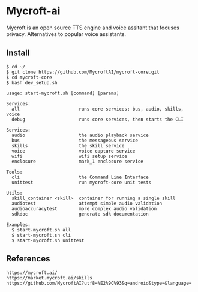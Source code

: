 Mycroft-ai
=====

Mycroft is an open source TTS engine and voice assitant that focuses privacy. Alternatives to popular voice assistants.  


Install
-------

    $ cd ~/
    $ git clone https://github.com/MycroftAI/mycroft-core.git
    $ cd mycroft-core
    $ bash dev_setup.sh

    usage: start-mycroft.sh [command] [params]

    Services:
      all                      runs core services: bus, audio, skills, voice
      debug                    runs core services, then starts the CLI

    Services:
      audio                    the audio playback service
      bus                      the messagebus service
      skills                   the skill service
      voice                    voice capture service
      wifi                     wifi setup service
      enclosure                mark_1 enclosure service

    Tools:
      cli                      the Command Line Interface
      unittest                 run mycroft-core unit tests

    Utils:
      skill_container <skill>  container for running a single skill
      audiotest                attempt simple audio validation
      audioaccuracytest        more complex audio validation
      sdkdoc                   generate sdk documentation

    Examples:
      $ start-mycroft.sh all
      $ start-mycroft.sh cli
      $ start-mycroft.sh unittest
      

References
----------

    https://mycroft.ai/
    https://market.mycroft.ai/skills
    https://github.com/MycroftAI?utf8=%E2%9C%93&q=android&type=&language=

